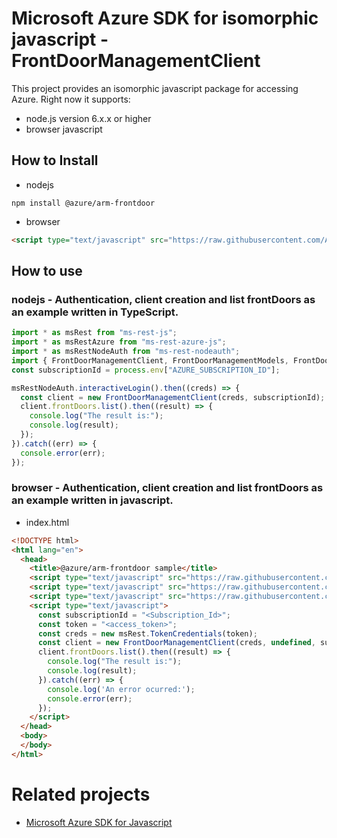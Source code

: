 # Microsoft Azure SDK for isomorphic javascript - FrontDoorManagementClient
This project provides an isomorphic javascript package for accessing Azure. Right now it supports:
- node.js version 6.x.x or higher
- browser javascript

## How to Install

- nodejs
```
npm install @azure/arm-frontdoor
```
- browser
```html
<script type="text/javascript" src="https://raw.githubusercontent.com/Azure/azure-sdk-for-js/master/lib/services/@azure/arm-frontdoor/frontDoorManagementClientBundle.js"></script>
```

## How to use

### nodejs - Authentication, client creation and list frontDoors as an example written in TypeScript.

```ts
import * as msRest from "ms-rest-js";
import * as msRestAzure from "ms-rest-azure-js";
import * as msRestNodeAuth from "ms-rest-nodeauth";
import { FrontDoorManagementClient, FrontDoorManagementModels, FrontDoorManagementMappers } from "@azure/arm-frontdoor";
const subscriptionId = process.env["AZURE_SUBSCRIPTION_ID"];

msRestNodeAuth.interactiveLogin().then((creds) => {
  const client = new FrontDoorManagementClient(creds, subscriptionId);
  client.frontDoors.list().then((result) => {
    console.log("The result is:");
    console.log(result);
  });
}).catch((err) => {
  console.error(err);
});
```

### browser - Authentication, client creation and list frontDoors as an example written in javascript.

- index.html
```html
<!DOCTYPE html>
<html lang="en">
  <head>
    <title>@azure/arm-frontdoor sample</title>
    <script type="text/javascript" src="https://raw.githubusercontent.com/Azure/ms-rest-js/master/msRestBundle.js"></script>
    <script type="text/javascript" src="https://raw.githubusercontent.com/Azure/ms-rest-js/master/msRestAzureBundle.js"></script>
    <script type="text/javascript" src="https://raw.githubusercontent.com/Azure/azure-sdk-for-js/master/lib/services/@azure/arm-frontdoor/frontDoorManagementClientBundle.js"></script>
    <script type="text/javascript">
      const subscriptionId = "<Subscription_Id>";
      const token = "<access_token>";
      const creds = new msRest.TokenCredentials(token);
      const client = new FrontDoorManagementClient(creds, undefined, subscriptionId);
      client.frontDoors.list().then((result) => {
        console.log("The result is:");
        console.log(result);
      }).catch((err) => {
        console.log('An error ocurred:');
        console.error(err);
      });
    </script>
  </head>
  <body>
  </body>
</html>
```

# Related projects
 - [Microsoft Azure SDK for Javascript](https://github.com/Azure/azure-sdk-for-js)

